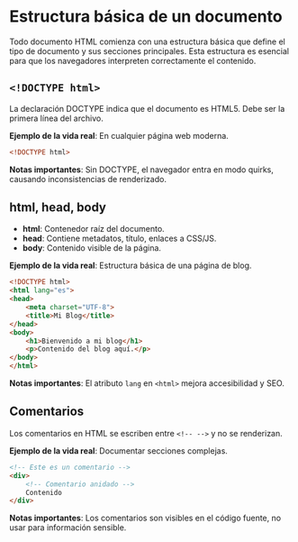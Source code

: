 # Estructura básica de un documento

Todo documento HTML comienza con una estructura básica que define el tipo de documento y sus secciones principales. Esta estructura es esencial para que los navegadores interpreten correctamente el contenido.

## `<!DOCTYPE html>`

La declaración DOCTYPE indica que el documento es HTML5. Debe ser la primera línea del archivo.

**Ejemplo de la vida real**: En cualquier página web moderna.

```html
<!DOCTYPE html>
```

**Notas importantes**: Sin DOCTYPE, el navegador entra en modo quirks, causando inconsistencias de renderizado.

## html, head, body

- **html**: Contenedor raíz del documento.
- **head**: Contiene metadatos, título, enlaces a CSS/JS.
- **body**: Contenido visible de la página.

**Ejemplo de la vida real**: Estructura básica de una página de blog.

```html
<!DOCTYPE html>
<html lang="es">
<head>
    <meta charset="UTF-8">
    <title>Mi Blog</title>
</head>
<body>
    <h1>Bienvenido a mi blog</h1>
    <p>Contenido del blog aquí.</p>
</body>
</html>
```

**Notas importantes**: El atributo `lang` en `<html>` mejora accesibilidad y SEO.

## Comentarios

Los comentarios en HTML se escriben entre `<!-- -->` y no se renderizan.

**Ejemplo de la vida real**: Documentar secciones complejas.

```html
<!-- Este es un comentario -->
<div>
    <!-- Comentario anidado -->
    Contenido
</div>
```

**Notas importantes**: Los comentarios son visibles en el código fuente, no usar para información sensible.